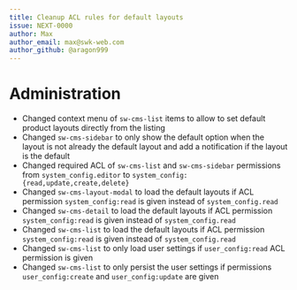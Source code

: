 ```yaml
---
title: Cleanup ACL rules for default layouts
issue: NEXT-0000
author: Max
author_email: max@swk-web.com
author_github: @aragon999
---
```

# Administration
* Changed context menu of `sw-cms-list` items to allow to set default product layouts directly from the listing
* Changed `sw-cms-sidebar` to only show the default option when the layout is not already the default layout and add a notification if the layout is the default
* Changed required ACL of `sw-cms-list` and `sw-cms-sidebar` permissions from `system_config.editor` to `system_config:{read,update,create,delete}`
* Changed `sw-cms-layout-modal` to load the default layouts if ACL permission `system_config:read` is given instead of `system_config.read`
* Changed `sw-cms-detail` to load the default layouts if ACL permission `system_config:read` is given instead of `system_config.read`
* Changed `sw-cms-list` to load the default layouts if ACL permission `system_config:read` is given instead of `system_config.read`
* Changed `sw-cms-list` to only load user settings if `user_config:read` ACL permission is given
* Changed `sw-cms-list` to only persist the user settings if permissions `user_config:create` and `user_config:update` are given
